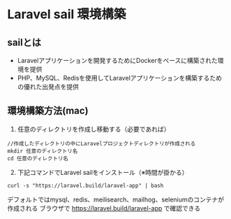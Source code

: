# Laravel sail 環境構築

## sailとは
* Laravelアプリケーションを開発するためにDockerをベースに構築された環境を提供
* PHP、MySQL、Redisを使用してLaravelアプリケーションを構築するための優れた出発点を提供

## 環境構築方法(mac)
1. 任意のディレクトリを作成し移動する（必要であれば）

``` 
//作成したディレクトリの中にLaravelプロジェクトディレクトリが作成される
mkdir 任意のディレクトリ名
cd 任意のディレクトリ名
```

2. 下記コマンドでLaravel sailをインストール（※時間が掛かる）

``` 
curl -s "https://laravel.build/laravel-app" | bash
```

デフォルトではmysql、redis、meilisearch、mailhog、seleniumのコンテナが作成される
ブラウザで https://laravel.build/laravel-app で確認できる

